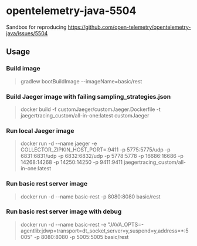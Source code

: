 # opentelemetry-java-5504
Sandbox for reproducing https://github.com/open-telemetry/opentelemetry-java/issues/5504

## Usage

### Build image
> gradlew bootBuildImage --imageName=basic/rest

### Build Jaeger image with failing sampling_strategies.json
> docker build -f customJaeger/customJaeger.Dockerfile -t jaegertracing_custom/all-in-one:latest customJaeger

### Run local Jaeger image
> docker run -d --name jaeger -e COLLECTOR_ZIPKIN_HOST_PORT=:9411   -p 5775:5775/udp   -p 6831:6831/udp   -p 6832:6832/udp   -p 5778:5778   -p 16686:16686   -p 14268:14268   -p 14250:14250   -p 9411:9411   jaegertracing_custom/all-in-one:latest

### Run basic rest server image 
> docker run -d --name basic-rest -p 8080:8080 basic/rest

### Run basic rest server image with debug
> docker run -d --name basic-rest -e "JAVA_OPTS=-agentlib:jdwp=transport=dt_socket,server=y,suspend=y,address=*:5005" -p 8080:8080 -p 5005:5005 basic/rest